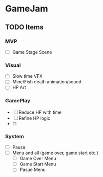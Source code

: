 # GameJam

## TODO Items
### MVP
- [ ] Game Stage Scene
### Visual
- [ ] Slow time VFX
- [ ] Mine/Fish death animation/sound
- [ ] HP Art
### GamePlay
- [ ] Reduce HP with time
- [ ] Refine HP logic
- [ ]  
### System
- [ ] Pause 
- [ ] Menu and all (game over, game start etc.)
  - [ ] Game Over Menu
  - [ ] Game Start Menu
  - [ ] Pasue Menu
